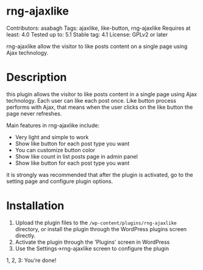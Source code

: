 # rng-ajaxlike 
Contributors: asabagh
Tags: ajaxlike, like-button, rng-ajaxlike
Requires at least: 4.0
Tested up to: 5.1
Stable tag: 4.1
License: GPLv2 or later

rng-ajaxlike allow the visitor to like posts content on a single page using Ajax technology.

# Description

this plugin allows the visitor to like posts content in a single page using Ajax technology.
Each user can like each post once. Like button process performs with Ajax, that means when the user clicks on the like button the page never refreshes.

Main features in rng-ajaxlike include:

*	Very light and simple to work
*	Show like button for each post type you want
*	You can customize button color
*	Show like count in list posts page in admin panel
*	Show like button for each post type you want

it is strongly was recommended that after the plugin is activated, go to the setting page and configure plugin options.

# Installation

1. Upload the plugin files to the `/wp-content/plugins/rng-ajaxlike` directory, or install the plugin through the WordPress plugins screen directly.
2. Activate the plugin through the 'Plugins' screen in WordPress
3. Use the Settings->rng-ajaxlike screen to configure the plugin

1, 2, 3: You're done!